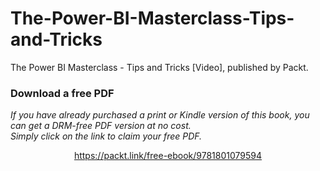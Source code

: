 # The-Power-BI-Masterclass-Tips-and-Tricks
The Power BI Masterclass - Tips and Tricks [Video], published by Packt.
### Download a free PDF

 <i>If you have already purchased a print or Kindle version of this book, you can get a DRM-free PDF version at no cost.<br>Simply click on the link to claim your free PDF.</i>
<p align="center"> <a href="https://packt.link/free-ebook/9781801079594">https://packt.link/free-ebook/9781801079594 </a> </p>